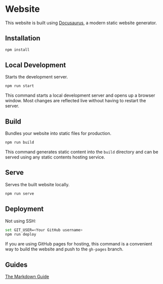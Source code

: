 # Website

This website is built using [Docusaurus](https://docusaurus.io/), a modern static website generator.

## Installation

```bash
npm install
```

## Local Development
Starts the development server.
```bash
npm run start
```

This command starts a local development server and opens up a browser window. Most changes are reflected live without having to restart the server.

## Build
Bundles your website into static files for production.
```bash
npm run build
```

This command generates static content into the `build` directory and can be served using any static contents hosting service.

## Serve
Serves the built website locally.
```bash
npm run serve
```
## Deployment

Not using SSH:

```bash
set GIT_USER=<Your GitHub username>
npm run deploy
```

If you are using GitHub pages for hosting, this command is a convenient way to build the website and push to the `gh-pages` branch.

## Guides
[The Markdown Guide](https://www.markdownguide.org/)

